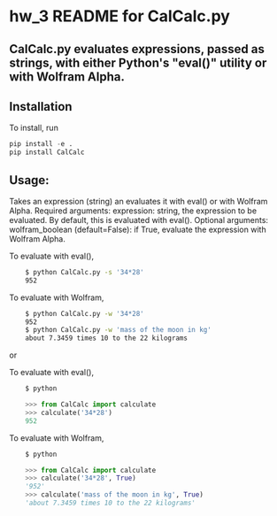 # hw_3 README for CalCalc.py


## CalCalc.py evaluates expressions, passed as strings, with either Python's "eval()" utility or with Wolfram Alpha. 


## Installation
To install, run
```python
pip install -e .
pip install CalCalc
```

## Usage:
Takes an expression (string) an evaluates it with eval() or with Wolfram Alpha.
Required arguments:
    expression: string, the expression to be evaluated. By default, this is evaluated with eval().
Optional arguments:
    wolfram_boolean (default=False): if True, evaluate the expression with Wolfram Alpha. 
    
To evaluate with eval(), 
```bash
    $ python CalCalc.py -s '34*28'
    952
```
To evaluate with Wolfram, 
```bash
    $ python CalCalc.py -w '34*28'
    952
    $ python CalCalc.py -w 'mass of the moon in kg'
    about 7.3459 times 10 to the 22 kilograms
```
    
or
    
To evaluate with eval(),
```bash
    $ python
```
```python
    >>> from CalCalc import calculate
    >>> calculate('34*28')
    952
```
To evaluate with Wolfram,
```bash
    $ python
```
```python
    >>> from CalCalc import calculate
    >>> calculate('34*28', True)
    '952'
    >>> calculate('mass of the moon in kg', True)
    'about 7.3459 times 10 to the 22 kilograms'
```
